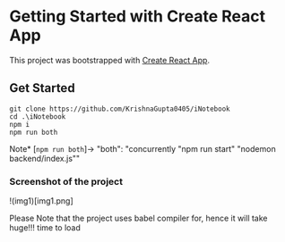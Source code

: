 # Getting Started with Create React App

This project was bootstrapped with [Create React App](https://github.com/facebook/create-react-app).

## Get Started
```
git clone https://github.com/KrishnaGupta0405/iNotebook
cd .\iNotebook
npm i
npm run both
```

Note* [`npm run both`]-> "both": "concurrently \"npm run start\" \"nodemon backend/index.js\""

### Screenshot of the project

!(img1)[img1.png]

Please Note that the project uses babel compiler for, hence it will take huge!!! time to load

